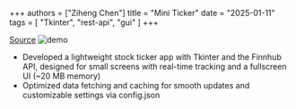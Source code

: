 +++
authors = ["Ziheng Chen"]
title = "Mini Ticker"
date = "2025-01-11"
tags = [
    "Tkinter", "rest-api", "gui"
]
+++

[Source](https://github.com/zihengjackchen/mini-ticker)
![demo](/images/projects/mini-ticker.gif#med_center)
- Developed a lightweight stock ticker app with Tkinter and the Finnhub API, designed for small screens with real-time tracking and a fullscreen UI (~20 MB memory)
- Optimized data fetching and caching for smooth updates and customizable settings via config.json
